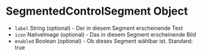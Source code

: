 # SegmentedControlSegment Object

* `label` String (optional) - Der in diesem Segment erscheinende Text
* `icon` NativeImage (optional) - Das in diesem Segment erscheinende Bild
* `enabled` Boolean (optional) - Ob dieses Segment wählbar ist. Standard: true